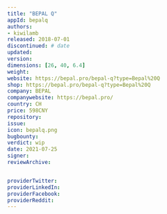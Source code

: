 ```yaml
---
title: "BEPAL Q"
appId: bepalq
authors:
- kiwilamb
released: 2018-07-01
discontinued: # date
updated:
version:
dimensions: [26, 40, 6.4]
weight: 
website: https://bepal.pro/bepal-q?type=Bepal%20Q
shop: https://bepal.pro/bepal-q?type=Bepal%20Q
company: BEPAL
companywebsite: https://bepal.pro/
country: CH
price: 598CNY
repository: 
issue:
icon: bepalq.png
bugbounty:
verdict: wip 
date: 2021-07-25
signer:
reviewArchive:


providerTwitter: 
providerLinkedIn: 
providerFacebook: 
providerReddit: 
---
```


